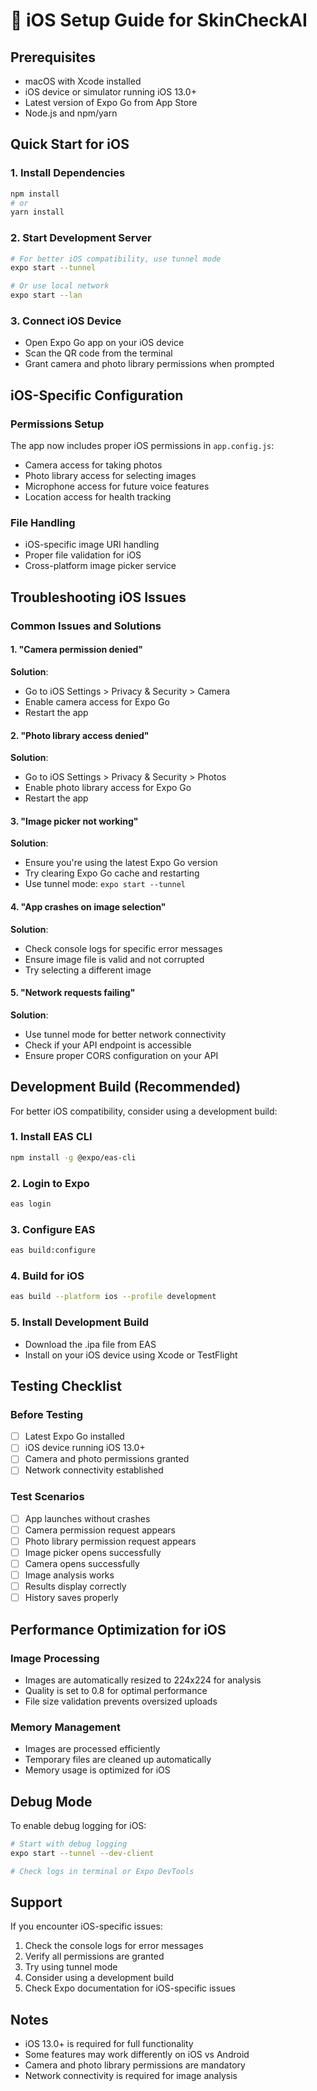 # 🍎 iOS Setup Guide for SkinCheckAI

## **Prerequisites**
- macOS with Xcode installed
- iOS device or simulator running iOS 13.0+
- Latest version of Expo Go from App Store
- Node.js and npm/yarn

## **Quick Start for iOS**

### **1. Install Dependencies**
```bash
npm install
# or
yarn install
```

### **2. Start Development Server**
```bash
# For better iOS compatibility, use tunnel mode
expo start --tunnel

# Or use local network
expo start --lan
```

### **3. Connect iOS Device**
- Open Expo Go app on your iOS device
- Scan the QR code from the terminal
- Grant camera and photo library permissions when prompted

## **iOS-Specific Configuration**

### **Permissions Setup**
The app now includes proper iOS permissions in `app.config.js`:
- Camera access for taking photos
- Photo library access for selecting images
- Microphone access for future voice features
- Location access for health tracking

### **File Handling**
- iOS-specific image URI handling
- Proper file validation for iOS
- Cross-platform image picker service

## **Troubleshooting iOS Issues**

### **Common Issues and Solutions**

#### **1. "Camera permission denied"**
**Solution**:
- Go to iOS Settings > Privacy & Security > Camera
- Enable camera access for Expo Go
- Restart the app

#### **2. "Photo library access denied"**
**Solution**:
- Go to iOS Settings > Privacy & Security > Photos
- Enable photo library access for Expo Go
- Restart the app

#### **3. "Image picker not working"**
**Solution**:
- Ensure you're using the latest Expo Go version
- Try clearing Expo Go cache and restarting
- Use tunnel mode: `expo start --tunnel`

#### **4. "App crashes on image selection"**
**Solution**:
- Check console logs for specific error messages
- Ensure image file is valid and not corrupted
- Try selecting a different image

#### **5. "Network requests failing"**
**Solution**:
- Use tunnel mode for better network connectivity
- Check if your API endpoint is accessible
- Ensure proper CORS configuration on your API

## **Development Build (Recommended)**

For better iOS compatibility, consider using a development build:

### **1. Install EAS CLI**
```bash
npm install -g @expo/eas-cli
```

### **2. Login to Expo**
```bash
eas login
```

### **3. Configure EAS**
```bash
eas build:configure
```

### **4. Build for iOS**
```bash
eas build --platform ios --profile development
```

### **5. Install Development Build**
- Download the .ipa file from EAS
- Install on your iOS device using Xcode or TestFlight

## **Testing Checklist**

### **Before Testing**
- [ ] Latest Expo Go installed
- [ ] iOS device running iOS 13.0+
- [ ] Camera and photo permissions granted
- [ ] Network connectivity established

### **Test Scenarios**
- [ ] App launches without crashes
- [ ] Camera permission request appears
- [ ] Photo library permission request appears
- [ ] Image picker opens successfully
- [ ] Camera opens successfully
- [ ] Image analysis works
- [ ] Results display correctly
- [ ] History saves properly

## **Performance Optimization for iOS**

### **Image Processing**
- Images are automatically resized to 224x224 for analysis
- Quality is set to 0.8 for optimal performance
- File size validation prevents oversized uploads

### **Memory Management**
- Images are processed efficiently
- Temporary files are cleaned up automatically
- Memory usage is optimized for iOS

## **Debug Mode**

To enable debug logging for iOS:

```bash
# Start with debug logging
expo start --tunnel --dev-client

# Check logs in terminal or Expo DevTools
```

## **Support**

If you encounter iOS-specific issues:

1. Check the console logs for error messages
2. Verify all permissions are granted
3. Try using tunnel mode
4. Consider using a development build
5. Check Expo documentation for iOS-specific issues

## **Notes**

- iOS 13.0+ is required for full functionality
- Some features may work differently on iOS vs Android
- Camera and photo library permissions are mandatory
- Network connectivity is required for image analysis
